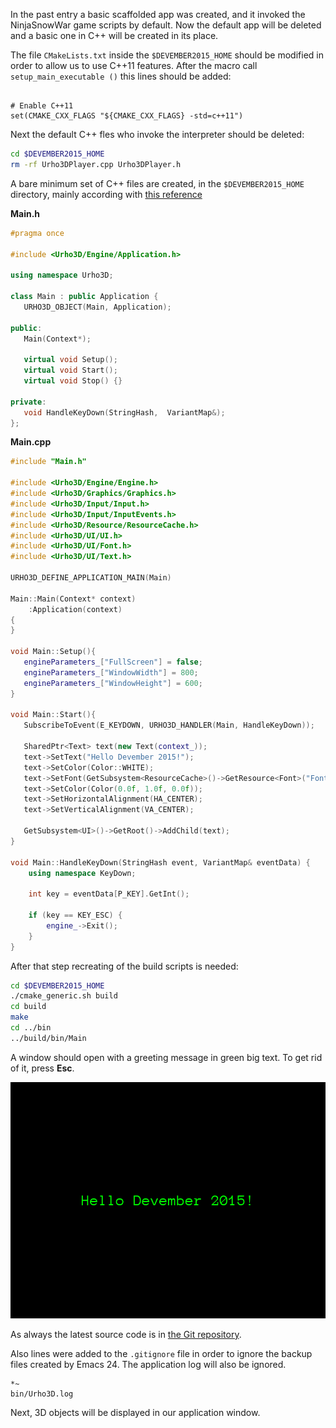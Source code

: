 In the past entry a basic scaffolded app was created, and it invoked the NinjaSnowWar game scripts by default. Now the default app will be deleted and a basic one in C++ will be created in its place.

The file `CMakeLists.txt` inside the `$DEVEMBER2015_HOME` should be modified in order to allow us to use C++11 features. After the macro call `setup_main_executable ()` this lines should be added:

```

# Enable C++11
set(CMAKE_CXX_FLAGS "${CMAKE_CXX_FLAGS} -std=c++11")
```

Next the default C++ fles who invoke the interpreter should be deleted:

```bash
cd $DEVEMBER2015_HOME
rm -rf Urho3DPlayer.cpp Urho3DPlayer.h
```

A bare minimum set of C++ files are created, in the `$DEVEMBER2015_HOME` directory, mainly according with [this reference](http://www.gamefromscratch.com/post/2014/10/16/A-closer-look-at-the-Urdo3D-Game-Engine.aspx)


**Main.h**

```cpp
#pragma once

#include <Urho3D/Engine/Application.h>

using namespace Urho3D;

class Main : public Application {
   URHO3D_OBJECT(Main, Application);

public:
   Main(Context*);

   virtual void Setup();
   virtual void Start();
   virtual void Stop() {}

private:
   void HandleKeyDown(StringHash,  VariantMap&);
};
```

**Main.cpp**

```cpp
#include "Main.h"

#include <Urho3D/Engine/Engine.h>
#include <Urho3D/Graphics/Graphics.h>
#include <Urho3D/Input/Input.h>
#include <Urho3D/Input/InputEvents.h>
#include <Urho3D/Resource/ResourceCache.h>
#include <Urho3D/UI/UI.h>
#include <Urho3D/UI/Font.h>
#include <Urho3D/UI/Text.h>

URHO3D_DEFINE_APPLICATION_MAIN(Main)

Main::Main(Context* context)
    :Application(context)
{
}

void Main::Setup(){
   engineParameters_["FullScreen"] = false;
   engineParameters_["WindowWidth"] = 800;
   engineParameters_["WindowHeight"] = 600;
}

void Main::Start(){
   SubscribeToEvent(E_KEYDOWN, URHO3D_HANDLER(Main, HandleKeyDown));

   SharedPtr<Text> text(new Text(context_));
   text->SetText("Hello Devember 2015!");
   text->SetColor(Color::WHITE);
   text->SetFont(GetSubsystem<ResourceCache>()->GetResource<Font>("Fonts/Anonymous Pro.ttf"), 30);
   text->SetColor(Color(0.0f, 1.0f, 0.0f));
   text->SetHorizontalAlignment(HA_CENTER);
   text->SetVerticalAlignment(VA_CENTER);

   GetSubsystem<UI>()->GetRoot()->AddChild(text);
}

void Main::HandleKeyDown(StringHash event, VariantMap& eventData) {
    using namespace KeyDown;

    int key = eventData[P_KEY].GetInt();

    if (key == KEY_ESC) {
        engine_->Exit();
    }
}
```

After that step recreating of the build scripts is needed:

```bash
cd $DEVEMBER2015_HOME
./cmake_generic.sh build
cd build
make
cd ../bin
../build/bin/Main
```

A window should open with a greeting message in green big text. To get rid of it, press **Esc**.

![Application Window](devember02.png)

As always the latest source code is in [the Git repository](https://github.com/mizahnyx/devember2015-urho3d).

Also lines were added to the `.gitignore` file in order to ignore the backup files created by Emacs 24. The application log will also be ignored.

```
*~
bin/Urho3D.log
```

Next, 3D objects will be displayed in our application window.
